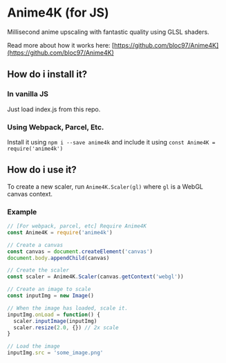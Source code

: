 # Anime4K (for JS)
Millisecond anime upscaling with fantastic quality using GLSL shaders.

Read more about how it works here: [https://github.com/bloc97/Anime4K](https://github.com/bloc97/Anime4K)

## How do i install it?
### In vanilla JS
Just load index.js from this repo.
### Using Webpack, Parcel, Etc.
Install it using `npm i --save anime4k`
and include it using `const Anime4K = require('anime4k')`

## How do i use it?
To create a new scaler, run `Anime4K.Scaler(gl)` where `gl` is a WebGL canvas context.
### Example
```js
// [For webpack, parcel, etc] Require Anime4K
const Anime4K = require('anime4k')

// Create a canvas
const canvas = document.createElement('canvas')
document.body.appendChild(canvas)

// Create the scaler
const scaler = Anime4K.Scaler(canvas.getContext('webgl'))

// Create an image to scale
const inputImg = new Image()

// When the image has loaded, scale it.
inputImg.onLoad = function() {
  scaler.inputImage(inputImg)
  scaler.resize(2.0, {}) // 2x scale
}

// Load the image
inputImg.src = 'some_image.png'
```
